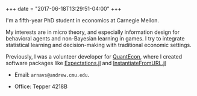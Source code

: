 +++
date = "2017-06-18T13:29:51-04:00"
+++

I'm a fifth-year PhD student in economics at Carnegie Mellon. 

My interests are in micro theory, and especially information design for behavioral agents and non-Bayesian learning in games. I try to integrate statistical learning and decision-making with traditional economic settings. 

Previously, I was a volunteer developer for [QuantEcon](https://quantecon.org), where I created software packages like [Expectations.jl](https://github.com/QuantEcon/Expectations.jl) and [InstantiateFromURL.jl](https://github.com/QuantEcon/InstantiateFromURL.jl) 

<!-- I'm an OCD survivor --- if you or someone you know wants someone to talk to, send me an email. -->

* Email: `arnavs@andrew.cmu.edu`. 

* Office: Tepper 4218B


